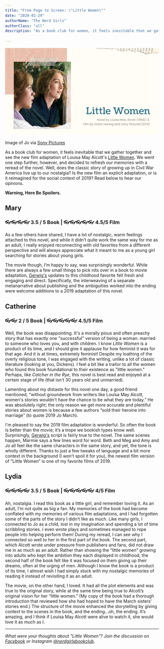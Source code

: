```yaml
---
title: "From Page to Screen: \"Little Women\""
date: "2020-01-29"
authorName: "The Nerd Girls"
authorClass: "all"
description: "As a book club for women, it feels inevitable that we gather together and see the new film adaptation of Louisa May Alcott’s \"Little Women\". We went one step further, however, and decided to refresh our memories with a reread of the novel. Well, does the classic story of growing up in Civil War America live up to our nostalgia? Is the new film an explicit adaptation, or is it reimagined for the social context of 2019? Read below to hear our opinions."

---
```


![A photo of Jo and Amy in the new Little Women film](little-women-012020.png)
<p class="image-caption">Image of Jo via <a href="https://www.sonypictures.com/">Sony Pictures</a></p>

As a book club for women, it feels inevitable that we gather together and see the new film adaptation of Louisa May Alcott's [Little Women](https://www.goodreads.com/book/show/1934.Little_Women). We went one step further, however, and decided to refresh our memories with a reread of the novel. Well, does the classic story of growing up in Civil War America live up to our nostalgia? Is the new film an explicit adaptation, or is it reimagined for the social context of 2019? Read below to hear our opinions.

**Warning, Here Be Spoilers.**

<h2 class="utl-color--mary">Mary</h2>

### 👓👓👓👓 3.5 / 5 Book | 👓👓👓👓👓 4.5/5 Film

As a few others have shared, I have a lot of nostalgic, warm feelings attached to this novel, and while it didn’t quite work the same way for me as an adult, I really enjoyed reconnecting with old favorites from a different perspective and will always appreciate what it meant to me as a young girl searching for stories about young girls.

The movie though, I’m happy to say, was surprisingly wonderful. While there are always a few small things to pick nits over in a book to movie adaptation, <span class="utl-color--mary">[Gerwig's](https://www.imdb.com/name/nm1950086/)</span> updates to this childhood favorite felt fresh and engaging and direct. Specifically, the interweaving of a separate metanarrative about publishing and the ambiguities worked into the ending were welcome additions to a 2019 adaptation of this novel.


<h2 class="utl-color--catherine">Catherine</h2>

### 👓👓 2 / 5 Book | 👓👓👓👓👓 4.5/5 Film

Well, the book was disappointing. It's a morally pious and often preachy story that has exactly one "successful" version of being a woman: married to someone who loves you, and with children. I know *Little Women* is a product of its time, and I should give it applause for how feminist it was for that age. And it is at times, extremely feminist! Despite my loathing of the overly religious tone, I was engaged with the writing, unlike a lot of classic literature (looking at you, Dickens). I feel a bit like a traitor to all the women who found this book foundational to their existence as "little women." Perhaps, like *Catcher in the Rye*, this novel is best read and enjoyed at a certain stage of life (that isn't 30 years old and unmarried).

Lamenting about my distaste for this novel one day, a good friend mentioned, “without groundwork from writers like Louisa May Alcott, women's stories wouldn't have the chance to be what they are today.” He was absolutely right; the only reason we get more accurate and plentiful stories about women is because a few authors “sold their heroine into marriage” (to quote 2019 Jo March).

I'm pleased to say the 2019 film adaptation is wonderful. So often the book is better than the movie; it’s a trope we bookish types know well. Surprisingly, <span class="utl-color--catherine">[Gerwig's](https://www.imdb.com/name/nm1950086/)</span> script is fairly true to the novel. The same scenes happen, Marmie says a few lines word for word. Beth and Meg and Amy and Jo all feel like the same characters in the same story, and yet, the tone is wholly different. Thanks to just a few tweaks of language and a bit more context in the background (I won’t spoil it for you), the newest film version of “Little Women” is one of my favorite films of 2019.

<h2 class="utl-color--lydia">Lydia</h2>

### 👓👓👓👓 3.5 / 5 Book | 👓👓👓👓👓 4/5 Film

Ah, nostalgia. I read this book as a little girl, and remember loving it. As an adult, I’m not quite as big a fan. My memories of the book had become conflated with my memories of various film adaptations, and I had forgotten some of the parts of the story I didn’t like as much. Like many girls, I connected to Jo as a child, lost in my imagination and spending a lot of time scribbling stories. I even wrote plays and sometimes managed to rope people into helping perform them! During my reread, I can see why I connected so well to her in the first part of the book. The second part, which Alcott wrote under pressure from publishers and fans, did not draw me in as much as an adult. Rather than showing the “little women” growing into adults who kept the ambition they each displayed in childhood, the second half of the book felt like it was focused on them giving up their dreams, often at the urging of men. Although I know the book is a product of its time, I almost wish I had simply stuck with my nostalgic memories of reading it instead of revisiting it as an adult.

The movie, on the other hand, I loved. It had all the plot elements and was true to the original story, while at the same time being true to Alcott’s original vision for her “little women.” (My copy of the book had a thorough introduction that reviewed how she had hoped to have the March sisters’ stories end.) The structure of the movie enhanced the storytelling by giving context to the scenes in the book, and the ending…oh, the ending. It’s amazing, and I think if Louisa May Alcott were alive to watch it, she would love it as much as I.

---

*What were your thoughts about "Little Women"? Join the discussion on [Facebook](https://www.facebook.com/nerdgirlsbookclub) or Instagram [@nerdgirlsbookclub](https://www.instagram.com/nerdgirlsbookclub/).*
